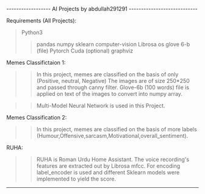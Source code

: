 ------------------ AI Projects by abdullah291291 ----------------------------

Requirements (All Projects):
> Python3
>> pandas
>> numpy
>> sklearn
>> computer-vision
>> Librosa
>> os
>> glove 6-b (file)
>> Pytorch
>> Cuda (optional)
>> graphviz


Memes Classifictaion 1:
>> In this project, memes are classified on the basis of only (Positive, neutral, Negative)
The images are of size 250*250 and passed through canny filter. Glove-6b (100 words) file is applied on 
text of the images to convert into numpy array.

>> Multi-Model Neural Network is used in this Project.

Memes Classification 2:
>> In this project, memes are classified on the basis of more labels (Humour,Offensive,sarcasm,Motivational,overall_sentiment).


RUHA:
>> RUHA is Roman Urdu Home Assistant. The voice recording's features are extracted out by Librosa mfcc. For encoding label_encoder is
used and different Sklearn models were implemented to yield the score.

-------------------------------------------------------------------------------
